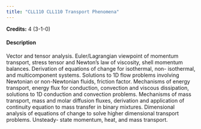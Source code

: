 ```yaml
---
title: "CLL110 CLL110 Transport Phenomena"
---
```

**Credits:** 4 (3-1-0)

#### Description
Vector and tensor analysis. Euler/Lagrangian viewpoint of momentum transport, stress tensor and Newton’s law of viscosity, shell momentum balances. Derivation of equations of change for isothermal, non- isothermal, and multicomponent systems. Solutions to 1D flow problems involving Newtonian or non-Newtonian fluids, friction factor. Mechanisms of energy transport, energy flux for conduction, convection and viscous dissipation, solutions to 1D conduction and convection problems. Mechanisms of mass transport, mass and molar diffusion fluxes, derivation and application of continuity equation to mass transfer in binary mixtures. Dimensional analysis of equations of change to solve higher dimensional transport problems. Unsteady- state momentum, heat, and mass transport.